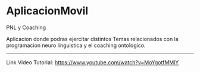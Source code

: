 # AplicacionMovil
PNL y Coaching

Aplicacion donde podras ejercitar distintos Temas relacionados con la programacion neuro linguistica y el coaching ontologico.

-------------------------------------------------------------------------------------------------------------------------------

Link Video Tutorial: https://www.youtube.com/watch?v=MoYgotfMMlY


